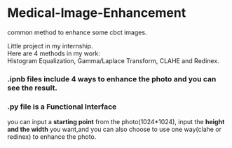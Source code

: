 # Medical-Image-Enhancement
common method to enhance some cbct images.

Little project in my internship.<br>
Here are 4 methods in my work: <br>
Histogram Equalization, Gamma/Laplace Transform,
CLAHE and Redinex.<br>

### .ipnb files include 4 ways to enhance the photo and you can see the result.
### .py file is a Functional Interface
you can input a __starting point__ from the photo(1024\*1024), input the __height and the width__ you want,and you can also choose to use one way(clahe or redinex) to enhance the photo.

